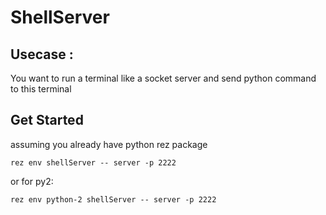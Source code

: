 # ShellServer

## Usecase :

You want to run a terminal like a socket server and send python command to this terminal


## Get Started
assuming you already have python rez package

```rez env shellServer -- server -p 2222```

or for py2:

```rez env python-2 shellServer -- server -p 2222```




